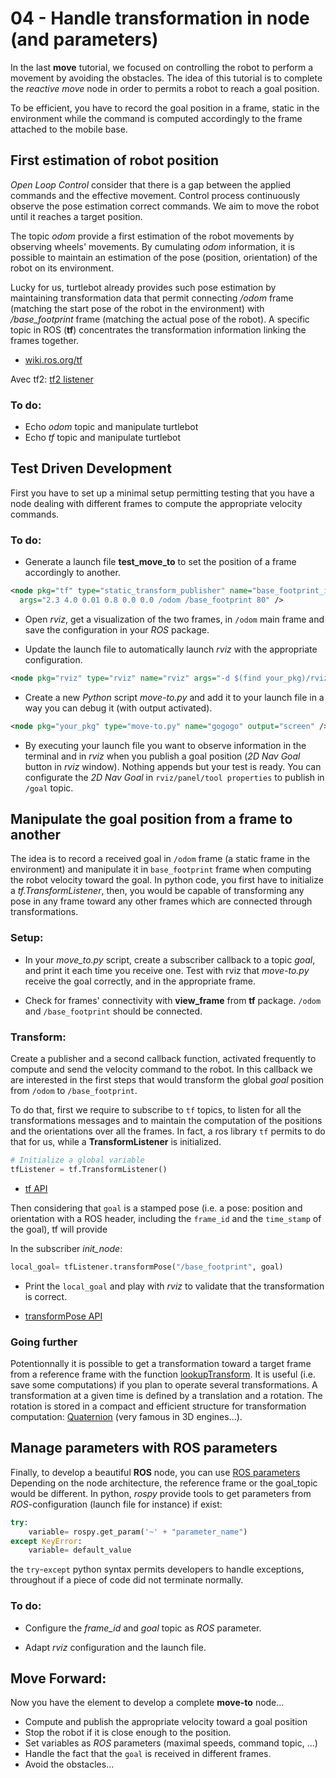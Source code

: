 # 04 - Handle transformation in node (and parameters)

<!-- passer à tf2 http://wiki.ros.org/tf2 -->

In the last **move** tutorial, we focused on controlling the robot to perform a movement by avoiding the obstacles.
The idea of this tutorial is to complete the *reactive move* node in order to permits a robot to reach a goal position.

To be efficient, you have to record the goal position in a frame, static in the environment while the command is computed accordingly to the frame attached to the mobile base.

## First estimation of robot position

*Open Loop Control* consider that there is a gap between the applied commands and the effective movement.
Control process continuously observe the pose estimation correct commands.
We aim to move the robot until it reaches a target position.

The topic *odom* provide a first estimation of the robot movements by observing wheels' movements.
By cumulating *odom* information, it is possible to maintain an estimation of the pose (position, orientation) of the robot on its environment.

Lucky for us, turtlebot already provides such pose estimation by maintaining transformation data that permit connecting */odom* frame (matching the start pose of the robot in the environment) with */base_footprint* frame (matching the actual pose of the robot).
A specific topic in ROS (**tf**) concentrates the transformation information linking the frames together. 

* [wiki.ros.org/tf](http://wiki.ros.org/tf)
<!-- * [Tutorials](http://wiki.ros.org/tf/Tutorials) -->

Avec tf2: [tf2 listener](http://wiki.ros.org/tf2/Tutorials/Writing%20a%20tf2%20listener%20%28Python%29)

### To do:

- Echo *odom* topic and manipulate turtlebot
- Echo *tf* topic and manipulate turtlebot


## Test Driven Development

First you have to set up a minimal setup permitting testing that you have a node dealing with different frames to compute the appropriate velocity commands.

### To do:

- Generate a launch file **test_move_to** to set the position of a frame accordingly to another.

```xml
<node pkg="tf" type="static_transform_publisher" name="base_footprint_in_odom"
  args="2.3 4.0 0.01 0.8 0.0 0.0 /odom /base_footprint 80" />
```
- Open *rviz*, get a visualization of the two frames, in `/odom` main frame and save the configuration in your *ROS* package.

- Update the launch file to automatically launch *rviz* with the appropriate configuration.

```xml
<node pkg="rviz" type="rviz" name="rviz" args="-d $(find your_pkg)/rviz/test_move.rviz" />
```

- Create a new *Python* script *move-to.py* and add it to your launch file in a way you can debug it (with output activated).

```xml
<node pkg="your_pkg" type="move-to.py" name="gogogo" output="screen" />
```

- By executing your launch file you want to observe information in the terminal and in *rviz* when you publish a goal position (*2D Nav Goal* button in *rviz* window).
Nothing appends but your test is ready.
You can configurate the *2D Nav Goal* in `rviz/panel/tool properties` to publish in `/goal` topic.


## Manipulate the goal position from a frame to another

The idea is to record a received goal in `/odom` frame (a static frame in the environment) and manipulate it in `base_footprint` frame when computing the robot velocity toward the goal.
In python code, you first have to initialize a *tf.TransformListener*, then, you would be capable of transforming any pose in any frame toward any other frames which are connected through transformations.

### Setup:

- In your *move_to.py* script, create a subscriber callback to a topic *goal*, and print it each time you receive one. Test with rviz that *move-to.py* receive the goal correctly, and in the appropriate frame.

- Check for frames' connectivity with **view_frame** from **tf** package. `/odom` and `/base_footprint` should be connected.

### Transform:

Create a publisher and a second callback function, activated frequently to compute and send the velocity command to the robot. In this callback we are interested in the first steps that would transform the global *goal* position from `/odom` to  `/base_footprint`.

To do that, first we require to subscribe to `tf` topics, to listen for all the transformations messages and to maintain the computation of the positions and the orientations over all the frames.
In fact, a ros library `tf` permits to do that for us, while a **TransformListener** is initialized.

```python
# Initialize a global variable
tfListener = tf.TransformListener()
```

- [tf API](https://docs.ros.org/en/jade/api/tf/html/python/)

Then considering that `goal` is a stamped pose (i.e. a pose: position and orientation with a ROS header, including the `frame_id` and the `time_stamp` of the goal), tf will provide 

In the subscriber *init_node*:

```python
local_goal= tfListener.transformPose("/base_footprint", goal)
```

- Print the `local_goal` and play with *rviz* to validate that the transformation is correct.

- [transformPose API](https://docs.ros.org/en/jade/api/tf/html/python/tf_python.html#tf.Transformer.transformPose)


### Going further

Potentionnally it is possible to get a transformation toward a target frame from a reference frame with the function [lookupTransform](https://docs.ros.org/en/jade/api/tf/html/python/tf_python.html#tf.Transformer.lookupTransform).
It is useful (i.e. save some computations) if you plan to operate several transformations. A transformation at a given time is defined by a translation and a rotation. The rotation is stored in a compact and efficient structure for transformation computation: [Quaternion](https://en.wikipedia.org/wiki/Quaternion) (very famous in 3D engines...).


## Manage parameters with ROS parameters

Finally, to develop a beautiful **ROS** node, you can use [ROS parameters](http://wiki.ros.org/Parameter%20Server)
Depending on the node architecture, the reference frame or the goal_topic would be different.
In python, *rospy* provide tools to get parameters from *ROS*-configuration (launch file for instance) if exist:

```python
try:
    variable= rospy.get_param('~' + "parameter_name")
except KeyError:
    variable= default_value
```

the `try`-`except` python syntax permits developers to handle exceptions, throughout if a piece of code did not terminate normally.

### To do:

- Configure the *frame_id* and *goal* topic as *ROS* parameter.

- Adapt *rviz* configuration and the launch file.


## Move Forward:

Now you have the element to develop a complete **move-to** node...

- Compute and publish the appropriate velocity toward a goal position
- Stop the robot if it is close enough to the position.
- Set variables as *ROS* parameters (maximal speeds, command topic, ...)
- Handle the fact that the `goal` is received in different frames.
- Avoid the obstacles...

<!-- Do it in ROS2: https://robohub.org/exploring-ros2-using-wheeled-robot-3-moving-the-robot/ -->